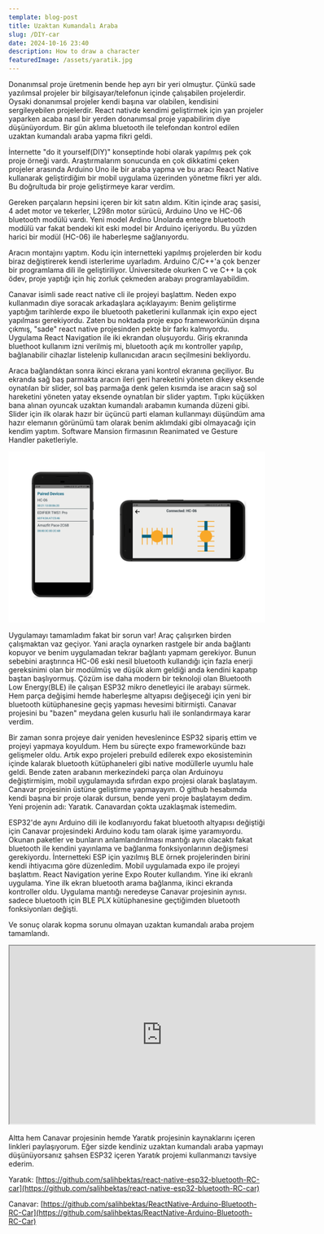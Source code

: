 ```yaml
---
template: blog-post
title: Uzaktan Kumandalı Araba
slug: /DIY-car
date: 2024-10-16 23:40
description: How to draw a character
featuredImage: /assets/yaratik.jpg
---
```


Donanımsal proje üretmenin bende hep ayrı bir yeri olmuştur. Çünkü sade yazılımsal projeler bir bilgisayar/telefonun içinde çalışabilen projelerdir. Oysaki donanımsal projeler kendi başına var olabilen, kendisini sergileyebilen projelerdir. React nativde kendimi geliştirmek için yan projeler yaparken acaba nasıl bir yerden donanımsal proje yapabilirim diye düşünüyordum. Bir gün aklıma bluetooth ile telefondan kontrol edilen uzaktan kumandalı araba yapma fikri geldi.

İnternette "do it yourself(DIY)" konseptinde hobi olarak yapılmış pek çok proje örneği vardı. Araştırmalarım sonucunda en çok dikkatimi çeken projeler arasında Arduino Uno ile bir araba yapma ve bu aracı React Native kullanarak geliştirdiğim bir mobil uygulama üzerinden yönetme fikri yer aldı. Bu doğrultuda bir proje geliştirmeye karar verdim.

Gereken parçaların hepsini içeren bir kit satın aldım. Kitin içinde araç şasisi, 4 adet motor ve tekerler, L298n motor sürücü, Arduino Uno ve HC-06 bluetooth modülü vardı. Yeni model Ardino Unolarda entegre bluetooth modülü var fakat bendeki kit eski model bir Arduino içeriyordu. Bu yüzden harici bir modül (HC-06) ile haberleşme sağlanıyordu.

Aracın montajını yaptım. Kodu için internetteki yapılmış projelerden bir kodu biraz değiştirerek kendi isterlerime uyarladım. Arduino C/C++'a çok benzer bir programlama dili ile geliştiriliyor. Üniversitede okurken C ve C++ la çok ödev, proje yaptığı için hiç zorluk çekmeden arabayı programlayabildim.

Canavar isimli sade react native cli ile projeyi başlattım. Neden expo kullanmadın diye soracak arkadaşlara açıklayayım: Benim geliştirme yaptığım tarihlerde expo ile bluetooth paketlerini kullanmak için expo eject yapılması gerekiyordu. Zaten bu noktada proje expo frameworkünün dışına çıkmış, "sade" react native projesinden pekte bir farkı kalmıyordu. Uygulama React Navigation ile iki ekrandan oluşuyordu. Giriş ekranında bluethoot kullanım izni verilmiş mi, bluetooth açık mı kontroller yapılıp, bağlanabilir cihazlar listelenip kullanıcıdan aracın seçilmesini bekliyordu.

Araca bağlandıktan sonra ikinci ekrana yani kontrol ekranına geçiliyor. Bu ekranda sağ baş parmakta aracın ileri geri hareketini yöneten dikey eksende oynatılan bir slider, sol baş parmağa denk gelen kısımda ise aracın sağ sol hareketini yöneten yatay eksende oynatılan bir slider yaptım. Tıpkı küçükken bana alınan oyuncak uzaktan kumandalı arabamın kumanda düzeni gibi. Slider için ilk olarak hazır bir üçüncü parti elaman kullanmayı düşündüm ama hazır elemanın görünümü tam olarak benim aklımdaki gibi olmayacağı için kendim yaptım. Software Mansion firmasının Reanimated ve Gesture Handler paketleriyle.

![Canavar uygulama ekranları](/assets/canavarScreens.png)

Uygulamayı tamamladım fakat bir sorun var! Araç çalışırken birden çalışmaktan vaz geçiyor. Yani araçla oynarken rastgele bir anda bağlantı kopuyor ve benim uygulamadan tekrar bağlantı yapmam gerekiyor. Bunun sebebini araştırınca HC-06 eski nesil bluetooth kullandığı için fazla enerji gereksinimi olan bir modülmüş ve düşük akım geldiği anda kendini kapatıp baştan başlıyormuş. Çözüm ise daha modern bir teknoloji olan Bluetooth Low Energy(BLE) ile çalışan ESP32 mikro denetleyici ile arabayı sürmek. Hem parça değişimi hemde haberleşme altyapısı değişeceği için yeni bir bluetooth kütüphanesine geçiş yapması hevesimi bitirmişti. Canavar projesini bu "bazen" meydana gelen kusurlu hali ile sonlandırmaya karar verdim.

Bir zaman sonra projeye dair yeniden heveslenince ESP32 sipariş ettim ve projeyi yapmaya koyuldum. Hem bu süreçte expo frameworkünde bazı gelişmeler oldu. Artık expo projeleri prebuild edilerek expo ekosisteminin içinde kalarak bluetooth kütüphaneleri gibi native modüllerle uyumlu hale geldi. Bende zaten arabanın merkezindeki parça olan Arduinoyu değiştirmişim, mobil uygulamayıda sıfırdan expo projesi olarak başlatayım. Canavar projesinin üstüne geliştirme yapmayayım. O github hesabımda kendi başına bir proje olarak dursun, bende yeni proje başlatayım dedim. Yeni projenin adı: Yaratık. Canavardan çokta uzaklaşmak istemedim.

ESP32'de aynı Arduino dili ile kodlanıyordu fakat bluetooth altyapısı değiştiği için Canavar projesindeki Arduino kodu tam olarak işime yaramıyordu. Okunan paketler ve bunların anlamlandırılması mantığı aynı olacaktı fakat bluetooth ile kendini yayınlama ve bağlanma fonksiyonlarının değişmesi gerekiyordu. İnternetteki ESP için yazılmış BLE örnek projelerinden birini kendi ihtiyacıma göre düzenledim. Mobil uygulamada expo ile projeyi başlattım. React Navigation yerine Expo Router kullandım. Yine iki ekranlı uygulama. Yine ilk ekran bluetooth arama bağlanma, ikinci ekranda kontroller oldu. Uygulama mantığı neredeyse Canavar projesinin aynısı. sadece bluetooth için BLE PLX kütüphanesine geçtiğimden bluetooth fonksiyonları değişti.

Ve sonuç olarak kopma sorunu olmayan uzaktan kumandalı araba projem tamamlandı.

<iframe src="https://github.com/user-attachments/assets/4f1630d6-d9e8-458a-a2fa-44d42532aa0f" width="600" height="350"></iframe>

Altta hem Canavar projesinin hemde Yaratık projesinin kaynaklarını içeren linkleri paylaşıyorum. Eğer sizde kendiniz uzaktan kumandalı araba yapmayı düşünüyorsanız şahsen ESP32 içeren Yaratık projemi kullanmanızı tavsiye ederim.

Yaratık: [https://github.com/salihbektas/react-native-esp32-bluetooth-RC-car](https://github.com/salihbektas/react-native-esp32-bluetooth-RC-car)

Canavar: [https://github.com/salihbektas/ReactNative-Arduino-Bluetooth-RC-Car](https://github.com/salihbektas/ReactNative-Arduino-Bluetooth-RC-Car)
